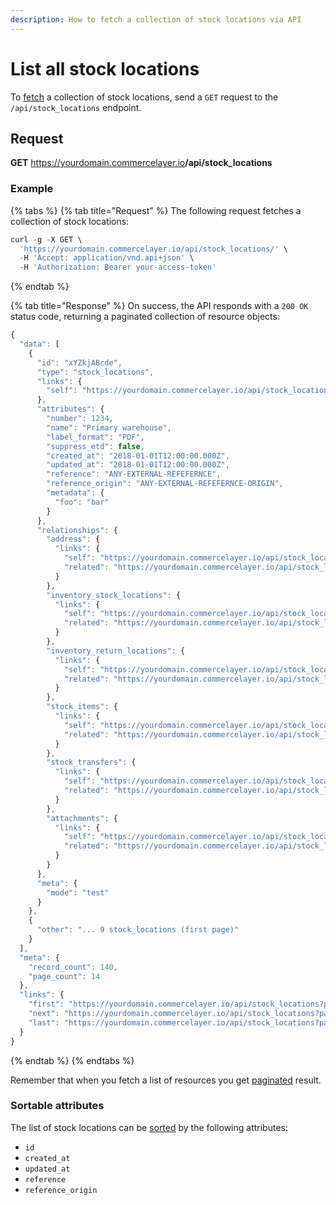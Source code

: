 ```yaml
---
description: How to fetch a collection of stock locations via API
---
```


# List all stock locations

To <a href="https://docs.commercelayer.io/developers/fetching-resources" target="_blank">fetch</a> a collection of stock locations, send a `GET` request to the `/api/stock_locations` endpoint.

## Request

**GET** https://yourdomain.commercelayer.io<b>/api/stock_locations</b>

### **Example**

{% tabs %}
{% tab title="Request" %}
The following request fetches a collection of stock locations:

```javascript
curl -g -X GET \
  'https://yourdomain.commercelayer.io/api/stock_locations/' \
  -H 'Accept: application/vnd.api+json' \
  -H 'Authorization: Bearer your-access-token'
```
{% endtab %}

{% tab title="Response" %}
On success, the API responds with a `200 OK` status code, returning a paginated collection of resource objects:

```javascript
{
  "data": [
    {
      "id": "xYZkjABcde",
      "type": "stock_locations",
      "links": {
        "self": "https://yourdomain.commercelayer.io/api/stock_locations/xYZkjABcde"
      },
      "attributes": {
        "number": 1234,
        "name": "Primary warehouse",
        "label_format": "PDF",
        "suppress_etd": false,
        "created_at": "2018-01-01T12:00:00.000Z",
        "updated_at": "2018-01-01T12:00:00.000Z",
        "reference": "ANY-EXTERNAL-REFEFERNCE",
        "reference_origin": "ANY-EXTERNAL-REFEFERNCE-ORIGIN",
        "metadata": {
          "foo": "bar"
        }
      },
      "relationships": {
        "address": {
          "links": {
            "self": "https://yourdomain.commercelayer.io/api/stock_locations/xYZkjABcde/relationships/address",
            "related": "https://yourdomain.commercelayer.io/api/stock_locations/xYZkjABcde/address"
          }
        },
        "inventory_stock_locations": {
          "links": {
            "self": "https://yourdomain.commercelayer.io/api/stock_locations/xYZkjABcde/relationships/inventory_stock_locations",
            "related": "https://yourdomain.commercelayer.io/api/stock_locations/xYZkjABcde/inventory_stock_locations"
          }
        },
        "inventory_return_locations": {
          "links": {
            "self": "https://yourdomain.commercelayer.io/api/stock_locations/xYZkjABcde/relationships/inventory_return_locations",
            "related": "https://yourdomain.commercelayer.io/api/stock_locations/xYZkjABcde/inventory_return_locations"
          }
        },
        "stock_items": {
          "links": {
            "self": "https://yourdomain.commercelayer.io/api/stock_locations/xYZkjABcde/relationships/stock_items",
            "related": "https://yourdomain.commercelayer.io/api/stock_locations/xYZkjABcde/stock_items"
          }
        },
        "stock_transfers": {
          "links": {
            "self": "https://yourdomain.commercelayer.io/api/stock_locations/xYZkjABcde/relationships/stock_transfers",
            "related": "https://yourdomain.commercelayer.io/api/stock_locations/xYZkjABcde/stock_transfers"
          }
        },
        "attachments": {
          "links": {
            "self": "https://yourdomain.commercelayer.io/api/stock_locations/xYZkjABcde/relationships/attachments",
            "related": "https://yourdomain.commercelayer.io/api/stock_locations/xYZkjABcde/attachments"
          }
        }
      },
      "meta": {
        "mode": "test"
      }
    },
    {
      "other": "... 9 stock_locations (first page)"
    }
  ],
  "meta": {
    "record_count": 140,
    "page_count": 14
  },
  "links": {
    "first": "https://yourdomain.commercelayer.io/api/stock_locations?page[number]=1&page[size]=10",
    "next": "https://yourdomain.commercelayer.io/api/stock_locations?page[number]=2&page[size]=10",
    "last": "https://yourdomain.commercelayer.io/api/stock_locations?page[number]=14&page[size]=10"
  }
}
```
{% endtab %}
{% endtabs %}

Remember that when you fetch a list of resources you get <a href="https://docs.commercelayer.io/developers/pagination" target="_blank">paginated</a> result.

### Sortable attributes

The list of stock locations can be <a href="https://docs.commercelayer.io/developers/sorting-results" target="_blank">sorted</a> by the following attributes:

* `id`
* `created_at`
* `updated_at`
* `reference`
* `reference_origin`

